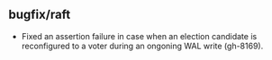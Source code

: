 ## bugfix/raft

* Fixed an assertion failure in case when an election candidate is reconfigured
  to a voter during an ongoning WAL write (gh-8169).
